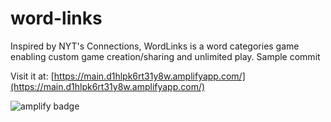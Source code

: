 # word-links
Inspired by NYT's Connections, WordLinks is a word categories game enabling custom game creation/sharing and unlimited play. Sample commit

Visit it at: [https://main.d1hlpk6rt31y8w.amplifyapp.com/](https://main.d1hlpk6rt31y8w.amplifyapp.com/)

![amplify badge](https://lqpwgcguy6.execute-api.us-west-2.amazonaws.com/test/badges?uuid=5af69760-4e06-4d8e-a1fb-8c378d8b3b56)
